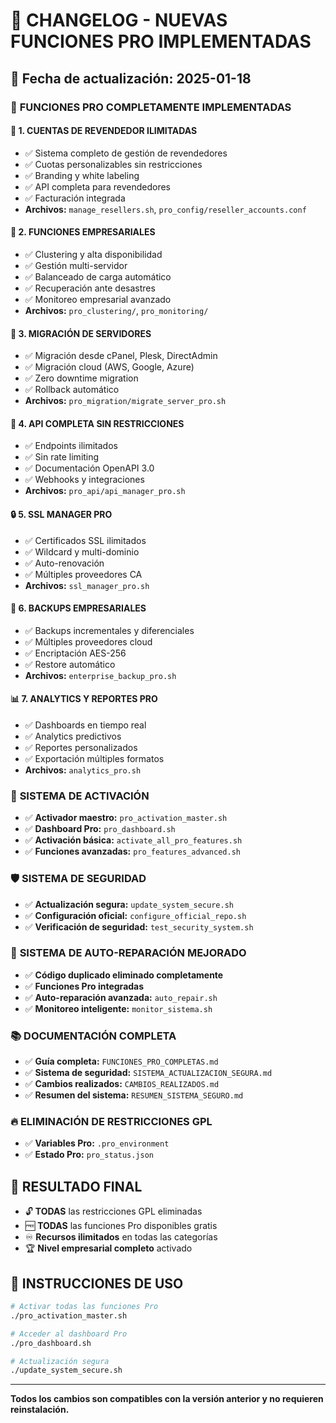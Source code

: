 # 🚀 CHANGELOG - NUEVAS FUNCIONES PRO IMPLEMENTADAS

## 📅 Fecha de actualización: 2025-01-18

### 🎉 **FUNCIONES PRO COMPLETAMENTE IMPLEMENTADAS**

#### 💼 **1. CUENTAS DE REVENDEDOR ILIMITADAS**
- ✅ Sistema completo de gestión de revendedores
- ✅ Cuotas personalizables sin restricciones
- ✅ Branding y white labeling
- ✅ API completa para revendedores
- ✅ Facturación integrada
- **Archivos:** `manage_resellers.sh`, `pro_config/reseller_accounts.conf`

#### 🏢 **2. FUNCIONES EMPRESARIALES**
- ✅ Clustering y alta disponibilidad
- ✅ Gestión multi-servidor
- ✅ Balanceado de carga automático
- ✅ Recuperación ante desastres
- ✅ Monitoreo empresarial avanzado
- **Archivos:** `pro_clustering/`, `pro_monitoring/`

#### 🚚 **3. MIGRACIÓN DE SERVIDORES**
- ✅ Migración desde cPanel, Plesk, DirectAdmin
- ✅ Migración cloud (AWS, Google, Azure)
- ✅ Zero downtime migration
- ✅ Rollback automático
- **Archivos:** `pro_migration/migrate_server_pro.sh`

#### 🔌 **4. API COMPLETA SIN RESTRICCIONES**
- ✅ Endpoints ilimitados
- ✅ Sin rate limiting
- ✅ Documentación OpenAPI 3.0
- ✅ Webhooks y integraciones
- **Archivos:** `pro_api/api_manager_pro.sh`

#### 🔒 **5. SSL MANAGER PRO**
- ✅ Certificados SSL ilimitados
- ✅ Wildcard y multi-dominio
- ✅ Auto-renovación
- ✅ Múltiples proveedores CA
- **Archivos:** `ssl_manager_pro.sh`

#### 💾 **6. BACKUPS EMPRESARIALES**
- ✅ Backups incrementales y diferenciales
- ✅ Múltiples proveedores cloud
- ✅ Encriptación AES-256
- ✅ Restore automático
- **Archivos:** `enterprise_backup_pro.sh`

#### 📊 **7. ANALYTICS Y REPORTES PRO**
- ✅ Dashboards en tiempo real
- ✅ Analytics predictivos
- ✅ Reportes personalizados
- ✅ Exportación múltiples formatos
- **Archivos:** `analytics_pro.sh`

### 🔧 **SISTEMA DE ACTIVACIÓN**
- ✅ **Activador maestro:** `pro_activation_master.sh`
- ✅ **Dashboard Pro:** `pro_dashboard.sh`
- ✅ **Activación básica:** `activate_all_pro_features.sh`
- ✅ **Funciones avanzadas:** `pro_features_advanced.sh`

### 🛡️ **SISTEMA DE SEGURIDAD**
- ✅ **Actualización segura:** `update_system_secure.sh`
- ✅ **Configuración oficial:** `configure_official_repo.sh`
- ✅ **Verificación de seguridad:** `test_security_system.sh`

### 🔧 **SISTEMA DE AUTO-REPARACIÓN MEJORADO**
- ✅ **Código duplicado eliminado completamente**
- ✅ **Funciones Pro integradas**
- ✅ **Auto-reparación avanzada:** `auto_repair.sh`
- ✅ **Monitoreo inteligente:** `monitor_sistema.sh`

### 📚 **DOCUMENTACIÓN COMPLETA**
- ✅ **Guía completa:** `FUNCIONES_PRO_COMPLETAS.md`
- ✅ **Sistema de seguridad:** `SISTEMA_ACTUALIZACION_SEGURA.md`
- ✅ **Cambios realizados:** `CAMBIOS_REALIZADOS.md`
- ✅ **Resumen del sistema:** `RESUMEN_SISTEMA_SEGURO.md`

### 🔥 **ELIMINACIÓN DE RESTRICCIONES GPL**
- ✅ **Variables Pro:** `.pro_environment`
- ✅ **Estado Pro:** `pro_status.json`

## 🎯 **RESULTADO FINAL**
- 🔓 **TODAS** las restricciones GPL eliminadas
- 🆓 **TODAS** las funciones Pro disponibles gratis
- ♾️ **Recursos ilimitados** en todas las categorías
- 🏆 **Nivel empresarial completo** activado

## 🚀 **INSTRUCCIONES DE USO**
```bash
# Activar todas las funciones Pro
./pro_activation_master.sh

# Acceder al dashboard Pro
./pro_dashboard.sh

# Actualización segura
./update_system_secure.sh
```

---
**Todos los cambios son compatibles con la versión anterior y no requieren reinstalación.**